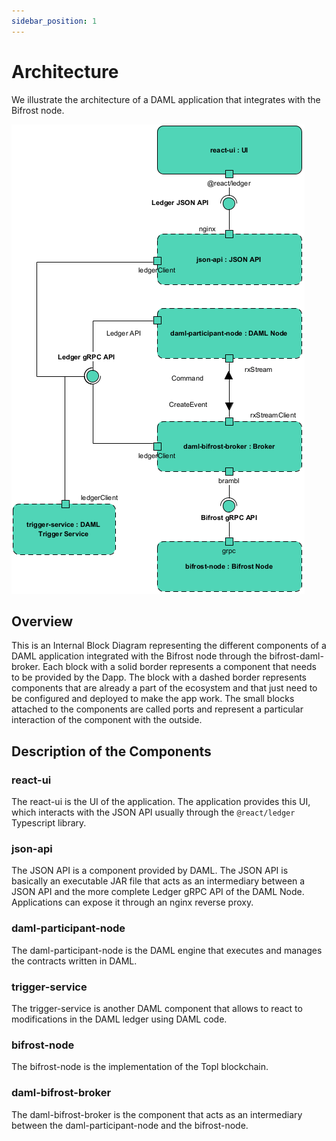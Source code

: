 ```yaml
---
sidebar_position: 1
---
```


# Architecture

We illustrate the architecture of a DAML application that integrates with the Bifrost node.

![Architecture Diagram](img/damlIntegration.png)

## Overview

This is an Internal Block Diagram representing the different components of a DAML application integrated with the Bifrost node through the bifrost-daml-broker. Each block with a solid border represents a component that needs to be provided by the Dapp. The block with a dashed border represents components that are already a part of the ecosystem and that just need to be configured and deployed to make the app work. The small blocks attached to the components are called ports and represent a particular interaction of the component with the outside.

## Description of the Components

### react-ui

The react-ui is the UI of the application. The application provides this UI, which interacts with the JSON API usually through the `@react/ledger` Typescript library.

### json-api

The JSON API is a component provided by DAML. The JSON API is basically an executable JAR file that acts as an intermediary between a JSON API and the more complete Ledger gRPC API of the DAML Node. Applications can expose it through an nginx reverse proxy.

### daml-participant-node

The daml-participant-node is the DAML engine that executes and manages the contracts written in DAML.

### trigger-service

The trigger-service is another DAML component that allows to react to modifications in the DAML ledger using DAML code.

### bifrost-node

The bifrost-node is the implementation of the Topl blockchain.

### daml-bifrost-broker

The daml-bifrost-broker is the component that acts as an intermediary between the daml-participant-node and the bifrost-node.
